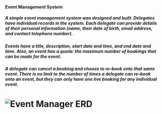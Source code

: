 <h4> Event Management System

<h5> A simple event management system was designed and built. Delegates have individual records in the system. Each delegate can provide details of their personal information (name, their date of birth, email address, and contact telephone number).

<h5> Events have a title, description, start date and time, and end date and time. Also, an event has a quota: the maximum number of bookings that can be made for the event.

<h5> A delegate can cancel a booking and choose to re–book onto that same event. There is no limit to the number of times a delegate can re–book onto an event, but they can only have one live booking for any individual event.



# ![Event Manager ERD](https://github.com/IngaPosiunaite/Event-Manager-SQL/assets/119749457/8b2663fb-5705-4449-9bde-1fa55dcf453d)
